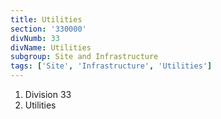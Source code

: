```yaml
---
title: Utilities
section: '330000'
divNumb: 33
divName: Utilities
subgroup: Site and Infrastructure
tags: ['Site', 'Infrastructure', 'Utilities']
---
```


   1. Division 33
   1. Utilities


